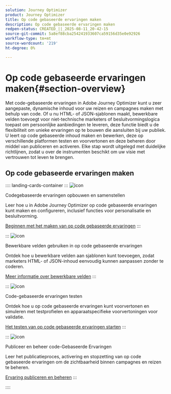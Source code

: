 ```yaml
---
solution: Journey Optimizer
product: Journey Optimizer
title: Op code gebaseerde ervaringen maken
description: Op code gebaseerde ervaringen maken
redpen-status: CREATED_||_2025-08-11_20-42-15
source-git-commit: 5a8ef88cba254241933607ca59156d35e0e92926
workflow-type: tm+mt
source-wordcount: '219'
ht-degree: 0%

---
```



# Op code gebaseerde ervaringen maken{#section-overview}

Met code-gebaseerde ervaringen in Adobe Journey Optimizer kunt u zeer aangepaste, dynamische inhoud voor uw reizen en campagnes maken met behulp van code. Of u nu HTML- of JSON-sjablonen maakt, bewerkbare velden toevoegt voor niet-technische marketers of besluitvormingslogica toepast om persoonlijke aanbiedingen te leveren, deze functie biedt u de flexibiliteit om unieke ervaringen op te bouwen die aansluiten bij uw publiek. U leert op code gebaseerde inhoud maken en bewerken, deze op verschillende platformen testen en voorvertonen en deze beheren door middel van publiceren en activeren. Elke stap wordt uitgelegd met duidelijke richtlijnen, zodat u over de instrumenten beschikt om uw visie met vertrouwen tot leven te brengen.

## Op code gebaseerde ervaringen maken

:::: landing-cards-container
:::
![icon](https://cdn.experienceleague.adobe.com/icons/code-branch.svg)

Codegebaseerde ervaringen opbouwen en samenstellen

Leer hoe u in Adobe Journey Optimizer op code gebaseerde ervaringen kunt maken en configureren, inclusief functies voor personalisatie en besluitvorming.

[Beginnen met het maken van op code gebaseerde ervaringen](../using/code-based/create-code-based.md)
:::

:::
![icon](https://cdn.experienceleague.adobe.com/icons/list-check.svg)

Bewerkbare velden gebruiken in op code gebaseerde ervaringen

Ontdek hoe u bewerkbare velden aan sjablonen kunt toevoegen, zodat marketers HTML- of JSON-inhoud eenvoudig kunnen aanpassen zonder te coderen.

[Meer informatie over bewerkbare velden](../using/code-based/code-based-form-fields.md)
:::

:::
![icon](https://cdn.experienceleague.adobe.com/icons/gear.svg)

Code-gebaseerde ervaringen testen

Ontdek hoe u op code gebaseerde ervaringen kunt voorvertonen en simuleren met testprofielen en apparaatspecifieke voorvertoningen voor validatie.

[Het testen van op code gebaseerde ervaringen starten](../using/code-based/test-code-based.md)
:::

:::
![icon](https://cdn.experienceleague.adobe.com/icons/circle-play.svg)

Publiceer en beheer code-Gebaseerde Ervaringen

Leer het publicatieproces, activering en stopzetting van op code gebaseerde ervaringen om de zichtbaarheid binnen campagnes en reizen te beheren.

[Ervaring publiceren en beheren](../using/code-based/publish-code-based.md)
:::

::::
